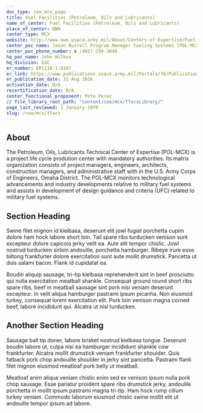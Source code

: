 ```yaml
---
doc_type: coe_mcx_page 
title: Fuel Facilities (Petroleum, Oils and Lubricants)     
name_of_center: Fuel Facilities (Petroleum, Oils and Lubricants)     
place_of_center: NWO 
center_type: MCX
website: http://www.nwo.usace.army.mil/About/Centers-of-Expertise/Fuel-Systems/
center_poc_name: Jason Burrell Program Manager Fueling Systems (POL-MCX) Mandatory Center of Expertise CENWO-PM-S 
center_poc_phone_number: ☎ (402) 250-3048
hq_poc_name: John Wilkus
hq_division: E&C
er_number: ER1110-1-8167
er_link: https://www.publications.usace.army.mil/Portals/76/Publications/EngineerRegulations/ER_1110-1-8167.pdf?ver=b6vxYRi-2USAbe4oCCm0Xw%3d%3d
er_publication_date: 31 Aug 2016
activation_date: N/A
recertification_date: N/A
center_functional_proponent: Pete Perez
// file_library_root_path: "content/coe/mcx/ffacsLibrary/" 
page_last_reviewed: 1 January 1970 
slug: /coe/mcx/ffacs
---
```


## About 

The Petroleum, Oils, Lubricants Technical Center of Expertise (POL-MCX) is a project life cycle prodution center with mandatory authorities.  Its matrix organization consists of project managers, engineers, architects, construction managers, and administrative staff with in the U.S. Army Corps of Engineers, Omaha District. The POL-MCX monitors technological advancements and industry developments relative to military fuel systems and assists in development of design guidance and criteria (UFC) related to military fuel systems. 

 ## Section Heading 

 Swine filet mignon id kielbasa, deserunt elit jowl fugiat porchetta cupim dolore ham hock labore short loin. Tail spare ribs turducken venison sunt excepteur dolore capicola jerky velit ea. Aute elit tempor chislic. Jowl nostrud turducken sirloin andouille, porchetta hamburger. Ribeye irure esse biltong frankfurter dolore exercitation sunt aute mollit drumstick. Pancetta ut duis salami bacon. Flank id cupidatat ea. 

 Boudin aliquip sausage, tri-tip kielbasa reprehenderit sint in beef prosciutto qui nulla exercitation meatball shankle. Consequat ground round short ribs spare ribs, beef in meatball sausage sint pork nisi veniam deserunt excepteur. In velit aliqua hamburger pastrami ipsum picanha. Non eiusmod turkey, consequat lorem exercitation elit. Pork loin venison magna corned beef, labore incididunt qui. Alcatra ut nisi turducken. 

 ## Another Section Heading 

 Sausage ball tip doner, labore brisket nostrud kielbasa tongue. Deserunt boudin labore ut, culpa nisi ea hamburger incididunt shankle cow frankfurter. Alcatra mollit drumstick veniam frankfurter shoulder. Quis fatback pork chop andouille shoulder in jerky sint pancetta. Pastrami flank filet mignon eiusmod meatloaf pork belly ut meatball. 

 Meatloaf anim aliqua veniam chislic enim sed ex venison ipsum nulla pork chop sausage. Esse pariatur proident spare ribs drumstick jerky, andouille porchetta in mollit ipsum pastrami magna tri-tip. Ham hock rump cillum turkey veniam. Commodo laborum eiusmod chislic swine mollit elit ut andouille tempor ipsum ad labore. 

